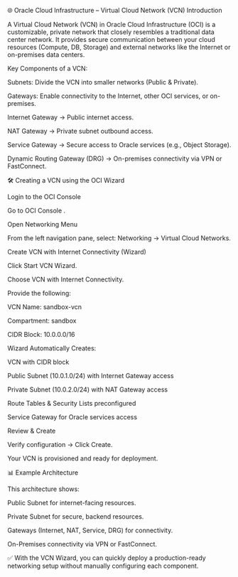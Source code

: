 🌐 Oracle Cloud Infrastructure – Virtual Cloud Network (VCN)
Introduction

A Virtual Cloud Network (VCN) in Oracle Cloud Infrastructure (OCI) is a customizable, private network that closely resembles a traditional data center network.
It provides secure communication between your cloud resources (Compute, DB, Storage) and external networks like the Internet or on-premises data centers.

Key Components of a VCN:

Subnets: Divide the VCN into smaller networks (Public & Private).

Gateways: Enable connectivity to the Internet, other OCI services, or on-premises.

Internet Gateway → Public internet access.

NAT Gateway → Private subnet outbound access.

Service Gateway → Secure access to Oracle services (e.g., Object Storage).

Dynamic Routing Gateway (DRG) → On-premises connectivity via VPN or FastConnect.

🛠 Creating a VCN using the OCI Wizard

Login to the OCI Console

Go to OCI Console
.

Open Networking Menu

From the left navigation pane, select:
Networking → Virtual Cloud Networks.

Create VCN with Internet Connectivity (Wizard)

Click Start VCN Wizard.

Choose VCN with Internet Connectivity.

Provide the following:

VCN Name: sandbox-vcn

Compartment: sandbox

CIDR Block: 10.0.0.0/16

Wizard Automatically Creates:

VCN with CIDR block

Public Subnet (10.0.1.0/24) with Internet Gateway access

Private Subnet (10.0.2.0/24) with NAT Gateway access

Route Tables & Security Lists preconfigured

Service Gateway for Oracle services access

Review & Create

Verify configuration → Click Create.

Your VCN is provisioned and ready for deployment.

📊 Example Architecture

This architecture shows:

Public Subnet for internet-facing resources.

Private Subnet for secure, backend resources.

Gateways (Internet, NAT, Service, DRG) for connectivity.

On-Premises connectivity via VPN or FastConnect.

✅ With the VCN Wizard, you can quickly deploy a production-ready networking setup without manually configuring each component.

